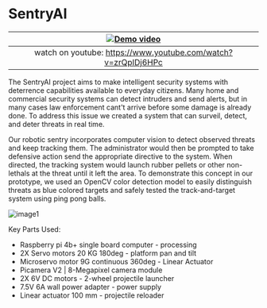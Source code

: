 # SentryAI


|[![Demo video](images/thumbnail.png)](https://www.youtube.com/watch?v=zrQpIDj6HPc)|
|:--:|
| watch on youtube: https://www.youtube.com/watch?v=zrQpIDj6HPc |

The SentryAI project aims to make intelligent security systems with deterrence capabilities available to everyday citizens.
Many home and commercial security systems can detect intruders and send alerts, but in many cases law enforcement cant't arrive before some damage is already done. To address this issue we created a system that can surveil, detect, and deter threats in real time.

Our robotic sentry incorporates computer vision to detect observed threats and keep tracking them. The administrator would then be prompted to take defensive action send the appropriate directive to the system. When directed, the tracking system would launch rubber pellets or other non-lethals at the threat until it left the area. To demonstrate this concept in our prototype, we used an OpenCV color detection model to easily distinguish threats as blue colored targets and safely tested the track-and-target system using ping pong balls. 

![image1](images/IMG_1129.jpeg)

Key Parts Used: 

- Raspberry pi 4b+ single board computer - processing
- 2X Servo motors 20 KG 180deg - platform pan and tilt
- Microservo motor 9G continuous 360deg - Linear Actuator  
- Picamera V2 | 8-Megapixel camera module
- 2X 6V DC motors - 2-wheel projectile launcher
- 7.5V 6A wall power adapter - power supply
- Linear actuator 100 mm - projectile reloader

